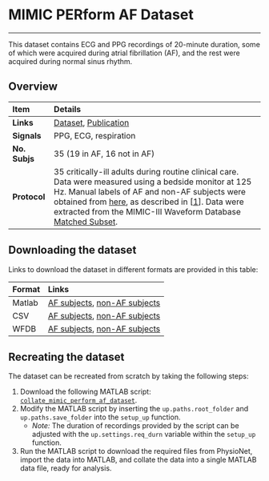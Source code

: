 # MIMIC PERform AF Dataset

---

This dataset contains ECG and PPG recordings of 20-minute duration, some of which were acquired during atrial fibrillation (AF), and the rest were acquired during normal sinus rhythm.

## Overview

 Item | Details 
 :--- | :--- 
 **Links** | [Dataset](https://doi.org/10.5281/zenodo.6807402), [Publication](http://peterhcharlton.github.io/publication/assess_ppg_beat_detectors/)
 **Signals** | PPG, ECG, respiration
 **No. Subjs** | 35 (19 in AF, 16 not in AF)
 **Protocol** | 35 critically-ill adults during routine clinical care. Data were measured using a bedside monitor at 125 Hz. Manual labels of AF and non-AF subjects were obtained from [here](https://doi.org/10.6084/m9.figshare.12149091.v1), as described in [[1](https://doi.org/10.1109/ACCESS.2019.2926199)]. Data were extracted from the MIMIC-III Waveform Database [Matched Subset](https://physionet.org/content/mimic3wdb-matched/1.0/).
 
## Downloading the dataset

Links to download the dataset in different formats are provided in this table:
 
Format | Links 
:--- | :--- 
Matlab | [AF subjects](https://zenodo.org/record/6807403/files/mimic_perform_af_data.mat?download=1), [non-AF subjects](https://zenodo.org/record/6807403/files/mimic_perform_non_af_data.mat?download=1)
CSV | [AF subjects](https://zenodo.org/record/6807403/files/mimic_perform_af_csv.zip?download=1), [non-AF subjects](https://zenodo.org/record/6807403/files/mimic_perform_non_af_csv.zip?download=1)
WFDB | [AF subjects](https://zenodo.org/record/6807403/files/mimic_perform_af_wfdb.zip?download=1), [non-AF subjects](https://zenodo.org/record/6807403/files/mimic_perform_non_af_wfdb.zip?download=1)

## Recreating the dataset

The dataset can be recreated from scratch by taking the following steps:

1. Download the following MATLAB script: [`collate_mimic_perform_af_dataset`](https://ppg-beats.readthedocs.io/en/latest/functions/collate_mimic_perform_af_dataset/).
2. Modify the MATLAB script by inserting the `up.paths.root_folder` and `up.paths.save_folder` into the `setup_up` function.
   - _Note:_ The duration of recordings provided by the script can be adjusted with the `up.settings.req_durn` variable within the `setup_up` function.
3. Run the MATLAB script to download the required files from PhysioNet, import the data into MATLAB, and collate the data into a single MATLAB data file, ready for analysis.
 
